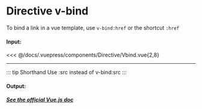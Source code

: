 # Directive v-bind

To bind a link in a vue template, use `v-bind:href` or the shortcut `:href`

#### Input:

<<< @/docs/.vuepress/components/Directive/Vbind.vue{2,8}

---

::: tip Shorthand
Use :src instead of v-bind:src
:::

#### Output:

<Directive-Vbind />

##### [See the official Vue.js doc](https://vuejs.org/v2/guide/syntax.html#Arguments)

